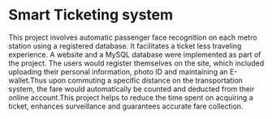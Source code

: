 # Smart Ticketing system


This project involves automatic passenger face recognition on each metro station using a registered database. It facilitates a ticket less traveling experience. A website and a MySQL database were implemented as part of the project. The users would register themselves on the site, which included uploading their personal information, photo ID and maintaining an E-wallet.Thus upon commuting a specific distance on the transportation system, the fare would automatically be counted and deducted from their online account.This project helps to reduce the time spent on acquiring a ticket, enhances surveillance and guarantees accurate fare collection.
